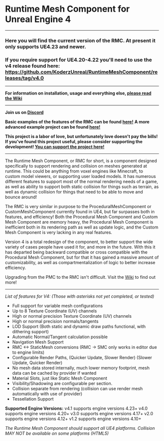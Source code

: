 # Runtime Mesh Component for Unreal Engine 4
---
### Here you will find the current version of the RMC. At present it only supports UE4.23 and newer.  
### If you require support for UE4.20-4.22 you'll need to use the v4 release found here: https://github.com/KoderzUnreal/RuntimeMeshComponent/releases/tag/v4.0
---

**For information on installation, usage and everything else, [please read the Wiki](https://runtimemesh.koderz.io/)**

---
**Join us on [Discord](https://discord.gg/KGvBBTv)**

**Basic examples of the features of the RMC can be found [here!](https://github.com/KoderzUnreal/RuntimeMeshComponent-Examples)**
**A more advanced example project can be found [here!](https://github.com/Moddingear/Hexagons)**

**This project is a labor of love, but unfortunately love doesn't pay the bills!
If you've found this project useful, please consider supporting the development!
[You can support the project here!](https://github.com/Koderz/RuntimeMeshComponent/wiki/Support-the-development!)**

---

The Runtime Mesh Component, or RMC for short, is a component designed specifically to support rendering and collision on meshes generated at runtime. This could be anything from voxel engines like Minecraft, to custom model viewers, or supporting user loaded models. It has numerous different features to support most of the normal rendering needs of a game, as well as ability to support both static collision for things such as terrain, as well as dynamic collision for things that need to be able to move and bounce around!

The RMC is very similar in purpose to the ProceduralMeshComponent or CustomMeshComponent currently found in UE4, but far surpasses both in features, and efficiency! Both the Procedural Mesh Component and Custom Mesh Component are memory heavy, the Procedural Mesh Component is inefficient both in its rendering path as well as update logic, and the Custom Mesh Component is very lacking in any real features.

Version 4 is a total redesign of the component, to better support the wide variety of cases people have used it for, and more in the future. With this it has departed being backward compatible or cross compatible with the Procedural Mesh Component, but for that it has gained a massive amount of customizability, as well as compartmentalization of logic to better increase efficiency. 

Upgrading from the PMC to the RMC isn't difficult. Visit the [Wiki](https://github.com/Koderz/UE4RuntimeMeshComponent/wiki/) to find out more!

---

*List of features for V4: (Those with asterisks not yet completed, or tested)*
* Full support for variable mesh configurations
* Up to 8 Texture Coordinate (UV) channels
* High or normal precision Texture Coordinate (UV) channels
* High or normal precision normals/tangents
* LOD Support (Both static and dynamic draw paths functional, with dithering support)
* Automatic Normal/Tangent calculation possible
* Navigation Mesh Support
* RMC <-> StaticMesh conversions (RMC -> SMC only works in editor due to engine limits)
* Configurable Render Paths, (Quicker Update, Slower Render) (Slower Update, Quicker Render)
* No mesh data stored internally, much lower memory footprint, mesh data can be cached by provider if wanted
* Material Slots, just like Static Mesh Component
* Visibility/Shadowing are configurable per section.
* Collision separate from rendering (collision can use render mesh automatically with use of provider)
* Tessellation Support



**Supported Engine Versions:**
v4.1 supports engine versions 4.23+
v4.0 supports engine versions 4.20+
v3.0 supports engine versions 4.17+
v2.0 supports engine versions 4.12+
v1.2 supports engine versions 4.10+

*The Runtime Mesh Component should support all UE4 platforms.*
*Collision MAY NOT be available on some platforms (HTML5)*
